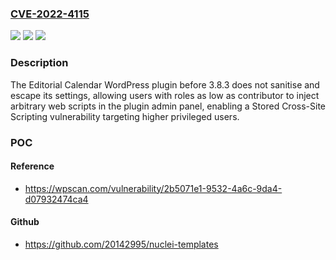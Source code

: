 ### [CVE-2022-4115](https://cve.mitre.org/cgi-bin/cvename.cgi?name=CVE-2022-4115)
![](https://img.shields.io/static/v1?label=Product&message=Editorial%20Calendar&color=blue)
![](https://img.shields.io/static/v1?label=Version&message=0%3C%203.8.3%20&color=brighgreen)
![](https://img.shields.io/static/v1?label=Vulnerability&message=CWE-79%20Cross-Site%20Scripting%20(XSS)&color=brighgreen)

### Description

The Editorial Calendar WordPress plugin before 3.8.3 does not sanitise and escape its settings, allowing users with roles as low as contributor to inject arbitrary web scripts in the plugin admin panel, enabling a Stored Cross-Site Scripting vulnerability targeting higher privileged users.

### POC

#### Reference
- https://wpscan.com/vulnerability/2b5071e1-9532-4a6c-9da4-d07932474ca4

#### Github
- https://github.com/20142995/nuclei-templates

